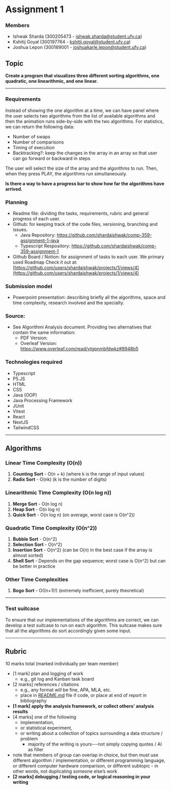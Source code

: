 # Assignment 1

### Members

- Ishwak Sharda (300205473 - ishwak.sharda@student.ufv.ca)
- Kshitij Goyal (300197764 - kshitij.goyal@student.ufv.ca)
- Joshua Lepon (300189001 - joshuakarle.lepon@student.ufv.ca)

## Topic

**Create a program that visualizes three different sorting algorithms, one quadratic, one linearithmic, and one linear.**

---

### Requirements

Instead of showing the one algorithm at a time, we can have panel where the user selects two algorithms from the list of available algorithms and then the animation runs side-by-side with the two algorithms. For statistics, we can return the following data:

- Number of swaps
- Number of comparisons
- Timing of execution
- Backtracking?: keep the changes in the array in an array so that user can go forward or backward in steps

The user will select the size of the array and the algorithms to run. Then, when they press PLAY, the algorithms run simultaneously.

**Is there a way to have a progress bar to show how far the algorithms have arrived.**

### Planning

- Readme file: dividing the tasks, requirements, rubric and general progress of each user.
- Github: for keeping track of the code files, versioning, branching and issues. 
  - Java Repository: https://github.com/shardaishwak/comp-359-assignment-1-java
  - Typescript Respository: https://github.com/shardaishwak/comp-359-assignment-1
- Github Board / Notion: for assignment of tasks to each user. We primary used Roadmap Check it out at: [https://github.com/users/shardaishwak/projects/1/views/4](https://github.com/users/shardaishwak/projects/1/views/4)

### Submission model

- Powerpoint presentation: describing briefly all the algorithms, space and time complexity, research involved and the specialty.

### Source:

- See Algorithmi Analysis document. Providing two alternatives that contain the same information:
  - PDF Version:
  - Overleaf Version: https://www.overleaf.com/read/vtgpnmbfdwkz#8948b5

### Technologies required

- Typescript
- P5.JS
- HTML
- CSS
- Java (OOP)
- Java Processing Framework
- JUnit
- Vitest
- React
- NextJS
- TailwindCSS

---

## Algorithms

### **Linear Time Complexity (O(n))**

1. **Counting Sort** - O(n + k) (where k is the range of input values)
2. **Radix Sort** - O(nk) (k is the number of digits)

### **Linearithmic Time Complexity (O(n log n))**

1. **Merge Sort** - O(n log n)
2. **Heap Sort** - O(n log n)
3. **Quick Sort** - O(n log n) (on average, worst case is O(n^2))

### **Quadratic Time Complexity (O(n^2))**

1. **Bubble Sort** - O(n^2)
2. **Selection Sort** - O(n^2)
3. **Insertion Sort** - O(n^2) (can be O(n) in the best case if the array is almost sorted)
4. **Shell Sort** - Depends on the gap sequence; worst case is O(n^2) but can be better in practice

### **Other Time Complexities**

1. **Bogo Sort** - O((n+1)!) (extremely inefficient, purely theoretical)

---

### Test suitcase

To ensure that our implementations of the algorithms are correct, we can develop a test suitcase to run on each algorithm. This suitcase makes sure that all the algorithms do sort accordingly given some input.

---

## Rubric

10 marks total (marked individually per team member)

- [1 mark] plan and logging of work
  - e.g., git log and Kanban task board
- [2 marks] references / citations
  - e.g., any format will be fine, APA, MLA, etc.
  - place in [README.md](http://readme.md/) file if code, or place at end of report in bibliography
- **[1 mark] apply the analysis framework, or collect others’ analysis results**
- [4 marks] one of the following
  - implementation,
  - or statistical experiment,
  - or writing about a collection of topics surrounding a data structure / problem
    - majority of the writing is yours---not simply copying quotes / AI as filler
- note that members of group can overlap in choice, but then must use different
  algorithm / implementation, or different programming language, or different computer
  hardware comparison, or different subtopic - in other words, not duplicating someone else’s work
- **[2 marks] debugging / testing code, or logical reasoning in your writing**
